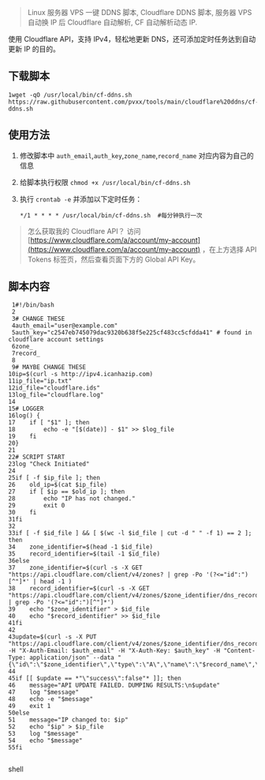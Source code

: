 > Linux 服务器 VPS 一键 DDNS 脚本, Cloudflare DDNS 脚本, 服务器 VPS 自动换 IP 后 Cloudflare 自动解析, CF 自动解析动态 IP.

使用 Cloudflare API，支持 IPv4，轻松地更新 DNS，还可添加定时任务达到自动更新 IP 的目的。

下载脚本[](#下载脚本)
-------------

```
1wget -qO /usr/local/bin/cf-ddns.sh https://raw.githubusercontent.com/pvxx/tools/main/cloudflare%20ddns/cf-ddns.sh

```

使用方法[](#使用方法)
-------------

1. 修改脚本中 `auth_email`,`auth_key`,`zone_name`,`record_name` 对应内容为自己的信息

2. 给脚本执行权限 `chmod +x /usr/local/bin/cf-ddns.sh`

3. 执行 `crontab -e` 并添加以下定时任务：

   ```
   */1 * * * * /usr/local/bin/cf-ddns.sh  #每分钟执行一次
   ```

   

> 怎么获取我的 Cloudflare API？ 访问 [https://www.cloudflare.com/a/account/my-account](https://www.cloudflare.com/a/account/my-account) ，在上方选择 API Tokens 标签页，然后查看页面下方的 Global API Key。

脚本内容[](#脚本内容)
-------------

```
 1#!/bin/bash
 2
 3# CHANGE THESE
 4auth_email="user@example.com"
 5auth_key="c2547eb745079dac9320b638f5e225cf483cc5cfdda41" # found in cloudflare account settings
 6zone_
 7record_
 8
 9# MAYBE CHANGE THESE
10ip=$(curl -s http://ipv4.icanhazip.com)
11ip_file="ip.txt"
12id_file="cloudflare.ids"
13log_file="cloudflare.log"
14
15# LOGGER
16log() {
17    if [ "$1" ]; then
18        echo -e "[$(date)] - $1" >> $log_file
19    fi
20}
21
22# SCRIPT START
23log "Check Initiated"
24
25if [ -f $ip_file ]; then
26    old_ip=$(cat $ip_file)
27    if [ $ip == $old_ip ]; then
28        echo "IP has not changed."
29        exit 0
30    fi
31fi
32
33if [ -f $id_file ] && [ $(wc -l $id_file | cut -d " " -f 1) == 2 ]; then
34    zone_identifier=$(head -1 $id_file)
35    record_identifier=$(tail -1 $id_file)
36else
37    zone_identifier=$(curl -s -X GET "https://api.cloudflare.com/client/v4/zones? | grep -Po '(?<="id":")[^"]*' | head -1 )
38    record_identifier=$(curl -s -X GET "https://api.cloudflare.com/client/v4/zones/$zone_identifier/dns_records?  | grep -Po '(?<="id":")[^"]*')
39    echo "$zone_identifier" > $id_file
40    echo "$record_identifier" >> $id_file
41fi
42
43update=$(curl -s -X PUT "https://api.cloudflare.com/client/v4/zones/$zone_identifier/dns_records/$record_identifier" -H "X-Auth-Email: $auth_email" -H "X-Auth-Key: $auth_key" -H "Content-Type: application/json" --data "{\"id\":\"$zone_identifier\",\"type\":\"A\",\"name\":\"$record_name\",\"content\":\"$ip\"}")
44
45if [[ $update == *"\"success\":false"* ]]; then
46    message="API UPDATE FAILED. DUMPING RESULTS:\n$update"
47    log "$message"
48    echo -e "$message"
49    exit 1 
50else
51    message="IP changed to: $ip"
52    echo "$ip" > $ip_file
53    log "$message"
54    echo "$message"
55fi


```

shell
